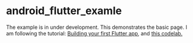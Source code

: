 # android_flutter_examle
The example is in under development.
This demonstrates the basic page.
I am following the tutorial: [ Building your first Flutter app](https://youtu.be/Z6KZ3cTGBWw), and [this codelab.](https://codelabs.developers.google.com/codelabs/flutter-codelab-first#0)

